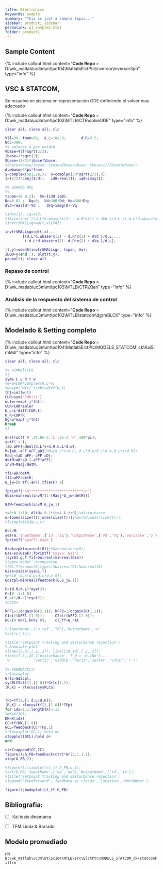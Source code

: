 ```yaml
---
title: Electronics
keywords: sample
summary: "This is just a sample topic..."
sidebar: product1_sidebar
permalink: p1_sample5.html
folder: product1
---
```


## Sample Content

{% include callout.html content="**Code Repo** = D:\wk_matlab\uc3m\mt\pc104\Matlab\ElctPtc\inversor\inversor3ph" type="info" %}


## VSC & STATCOM,
Se resuelve en sistema en representación ODE definiendo el solver mas adecuado

{% include callout.html content="**Code Repo** = D:\wk_matlab\uc3m\mt\pc103\MTLB\CTR\solveODE" type="info" %}


```matlab
clear all; close all; clc

Vll=30; fnom=50;  d.L=10e-3;       d.R=3.5;
Udc=300;
%% valores a por unidad
Vbase=Vll*sqrt(2/3);  
ibase=2*sqrt(2);      
Sbase=(3/2)*ibase*Vbase;  
%Zbase=Vbase/ibase; Lbase=Zbase/wbase; Cbase=1/(Zbase*wbase);
d.wbase=2*pi*fnom; 
S=complex(5e1,2e1);  U=complex(30*sqrt(2/3),0); 
I=(2/3)*conj(S/U);   id0=real(I); iq0=imag(I); 

%% usando ODE
%%
tspan=[0 0.2];	Xo=[id0 iq0];  
Dd=0.01 ;  Dq=0;  Vd=300*Dd; Vq=300*Dq;
dVd=real(U)-Vd ,   dVq=imag(U)-Vq

%id=x(1), iq=x(2)
%fA=inline('[(d.L*d.wbase*x(2) - d.R*x(1) + dVd )/d.L ;(-d.L*d.wbase*x(1)- d.R*x(2) + dVq )/d.L]');
%invtrSMALLsgn=@(t,x)[fA];

invtrSMALLsgn=@(t,x)...
		[(d.L*d.wbase*x(2) - d.R*x(1) + dVd )/d.L;...
		 (-d.L*d.wbase*x(1)- d.R*x(2) + dVq )/d.L];

[t,y]=ode45(invtrSMALLsgn, tspan, Xo);
iDQ0=y(end,:), plot(t,y);
pause(2); close all
```

### Repaso de control

{% include callout.html content="**Code Repo** = D:\wk_matlab\uc3m\mt\pc103\MTLB\CTR\Xian" type="info" %}


### Análisis de la respuesta del sistema de control

{% include callout.html content="**Code Repo** = D:\wk_matlab\uc3m\mt\pc103\MTLB\statcom\dgrmBLCK" type="info" %}


## Modelado & Setting completo

{% include callout.html content="**Code Repo** = D:\wk_matlab\uc3m\mt\pc104\Matlab\ElctPtc\MODELS_STATCOM_ck\KaiSimMdl" type="info" %}


```matlab
clear all; close all; clc

%% simbolicEQ
%{
syms L u R t w
%e=u+CUR*complex(R,L*w)
%w=sym('w(t)');tht=diff(w,t)
tht=int(w,t)
CUR=sym('CUR(t)')
euler=exp(-j*tht);
CUR=CUR*euler
U_L=L*diff(CUR,t)
U_R=CUR*R
Ug=u*exp(-j*tht)
break
%}

d=struct('R',24.8e-3,'L',2e-3,'w',100*pi);
s=tf('s');
[aD,aFF]=deal(d.L*s+d.R,d.L*d.w);
M=[aD,-aFF;aFF,aD];%M=[d.L*s+d.R,-d.L*d.w;d.L*d.w,d.L*s+d.R];
Madj=[aD aFF;-aFF aD];
detM=aD*aD-(-aFF*aFF);
invM=Madj/detM;

tf1=aD/detM;
tf2=aFF/detM;
G_jw=[0 tf(-aFF);tf(aFF) 0]

fprintf('\n*************************\n')
Gbis=minreal(invM/(1-(Madj*G_jw/detM)))

GJW=feedback(invM,G_jw,1)

t=0:0.1:10; dltU=-0.1*(t>4 & t<6);%disturbance
u=[ones(size(t));ones(size(t))];%u=[Vd;ones(size(t))];              
%lsimplot(GJW,u,t)

G=1/M; 
set(G,'InputName',{'id','iq'},'OutputName',{'Vd','Vq'},'variable','p');
fprintf('sysFT: Gzpk')

Gzpk=zpk(minreal(G));%Gzero=tzero(G);
Gss=ss(Gzpk);fprintf('sysSS: Gss')
[sysG1,g,T,Ti]=balreal(minreal(Gss))
%type='modal';%companion
%[G1,T]=canon(G,type);%balreal(G1)%minreal(G)
G2ss=ss2ss(sysG1,T)
%H=[0 -d.L*d.w;d.L*d.w 0];
Gdscpl=minreal(feedback(G,G_jw,1))

F=(d.R/d.L)*eye(2);
F=[0 -1;1 0]
G_=(1/d.L)*eye(2);
%dotX=

kFF1=1/dcgain(G(2,1)); kFF2=1/dcgain(G(1,2));
C1=tf(kFF1,[1 0]);     C2=tf(kFF2,[1 0]); 
kC=[0 kFF1;kFF2 0];    cl_ff=G_*kC

%'InputName',{'w_ref','Td'},'OutputName','w'
%set(cl_ff);

%title('Setpoint tracking and disturbance rejection')
% Annotate plot
%line([5,5],[.2,.3]); line([10,10],[.2,.3]);
%text(7.5,.25,{'disturbance','T_d = -0.1Nm'},...
 %           'vertic','middle','horiz','center','color','r');
    
%% FEEDBACKctr
%rlocusplot
Grlc=Gdscpl;
sysRLCS=tf(1,[1 0])*Grlc(1,1);
[R,K] = rlocus(sysRLCS)


TFp=tf(1,[1 d.L/d.R]);
[R,K] = rlocus(tf(1,[1 0])*TFp)
for idx=1:1:length(K)%-13
%KK=K(10);
KK=K(idx)
CC=tf(KK,[1 0])
GCL=feedback(CC*TFp,1)
%rlocusplot(GCL); hold on
stepplot(GCL);hold on 
end

ctrC=append(CC,CC)
figure();G_FB=feedback(ctrC*Grlc,1,1,1);
step(G_FB,2);

%figure();lsimplot(cl_ff,G_FB,u,t);
%set(G_FB,'InputName',{'uq','ud'},'OutputName',{'id','iq'});
%title('Setpoint tracking and disturbance rejection')
%legend('feedforward','feedback w/ rlocus','Location','NorthWest')

figure();bodeplot(cl_ff,G_FB)
```
## Bibliografia: 

- [ ] Kai tesis dinamarca
- [ ] TFM Linda & Barrado


## Modelo promediado

dir
`D:\wk_matlab\uc3m\mt\pc104\MTLB\src\ElctPtc\MODELS_STATCOM_ck\statcomFiltro`



